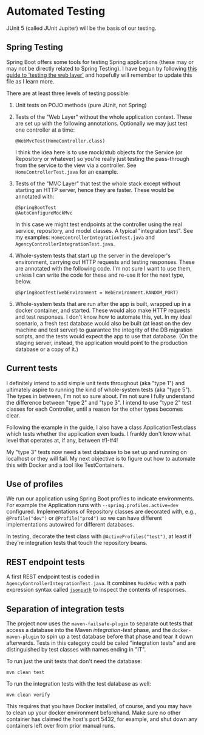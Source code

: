 # Automated Testing

JUnit 5 (called JUnit Jupiter) will be the basis of our testing.

## Spring Testing

Spring Boot offers some tools for testing Spring applications (these may or may not be directly related to Spring Testing).  I have begun by following [this guide to 'testing the web layer'](https://spring.io/guides/gs/testing-web/) and hopefully will remember to update this file as I learn more.

There are at least three levels of testing possible:

1. Unit tests on POJO methods (pure JUnit, not Spring)

1. Tests of the "Web Layer" without the whole application context.  These are set up with the following annotations.  Optionally we may just test one controller at a time:
    ```
    @WebMvcTest(HomeController.class)
    ```
   I think the idea here is to use mock/stub objects for the Service (or Repository or whatever) so you're really just testing the pass-through from the service to the view via a controller.  See `HomeControllerTest.java` for an example.
   
1. Tests of the "MVC Layer" that test the whole stack except without starting an HTTP server, hence they are faster.  These would be annotated with:
    ```
    @SpringBootTest
    @AutoConfigureMockMvc
    ```
   In this case we might test endpoints at the controller using the real service, repository, and model classes.  A typical "integration test".  See my examples: `HomeControllerIntegrationTest.java` and `AgencyControllerIntegrationTest.java`.
   
1. Whole-system tests that start up the server in the developer's environment, carrying out HTTP requests and testing responses.  These are annotated with the following code.  I'm not sure I want to use them, unless I can write the code for these and re-use it for the next type, below.
    ```
    @SpringBootTest(webEnvironment = WebEnvironment.RANDOM_PORT)
    ```

1. Whole-system tests that are run after the app is built, wrapped up in a docker container, and started.  These would also make HTTP requests and test responses.  I don't know how to automate this, yet.  In my ideal scenario, a fresh test database would also be built (at least on the dev machine and test server) to guarantee the integrity of the DB migration scripts, and the tests would expect the app to use that database.  (On the staging server, instead, the application would point to the production database or a copy of it.)

## Current tests

I definitely intend to add simple unit tests throughout (aka "type 1") and ultimately aspire to running the kind of whole-system tests (aka "type 5").  The types in between, I'm not so sure about.  I'm not sure I fully understand the difference between "type 2" and "type 3".  I intend to use "type 2" test classes for each Controller, until a reason for the other types becomes clear.

Following the example in the guide, I also have a class ApplicationTest.class which tests whether the application even loads.  I frankly don't know what level that operates at, if any, between #1-#4!

My "type 3" tests now need a test database to be set up and running on localhost or they will fail.  My next objective is to figure out how to automate this with Docker and a tool like TestContainers.

## Use of profiles

We run our application using Spring Boot profiles to indicate environments.  For example the Application runs with `--spring.profiles.active=dev` configured.  Implementations of Repository classes are decorated with, e.g., `@Profile("dev")` or `@Profile("prod")` so we can have different implementations autowired for different databases.

In testing, decorate the test class with `@ActiveProfiles("test")`, at least if they're integration tests that touch the repository beans.

## REST endpoint tests

A first REST endpoint test is coded in `AgencyControllerIntegrationTest.java`.  It combines `MockMvc` with a path expression syntax called [`jsonpath`](https://github.com/dchester/jsonpath) to inspect the contents of responses.

## Separation of integration tests

The project now uses the `maven-failsafe-plugin` to separate out tests that access a database into the Maven *integration-test* phase, and the `docker-maven-plugin` to spin up a test database before that phase and tear it down afterwards.  Tests in this category could be caled "integration tests" and are distinguished by test classes with names ending in "IT".

To run just the unit tests that don't need the database:

    mvn clean test

To run the integration tests with the test database as well:

    mvn clean verify

This requires that you have Docker installed, of course, and you may have to clean up your docker environment beforehand.  Make sure no other container has claimed the host's port 5432, for example, and shut down any containers left over from prior manual runs.